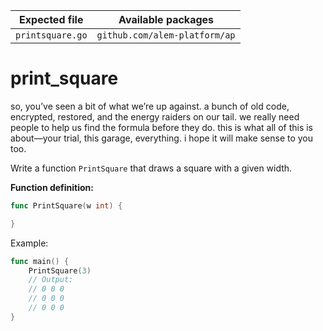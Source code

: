 | Expected file    | Available packages            |
| ---------------- | ----------------------------- |
| `printsquare.go` | `github.com/alem-platform/ap` |

# print_square

<p data-story-username="a-J-nx">so, you’ve seen a bit of what we’re up against. a bunch of old code, encrypted, restored, and the energy raiders on our tail. we really need people to help us find the formula before they do. this is what all of this is about—your trial, this garage, everything. i hope it will make sense to you too.</p>


Write a function `PrintSquare` that draws a square with a given width.

**Function definition:**

```go
func PrintSquare(w int) {

}
```

Example:

```go
func main() {
    PrintSquare(3)
    // Output:
	// 0 0 0
	// 0 0 0
	// 0 0 0
}
```
